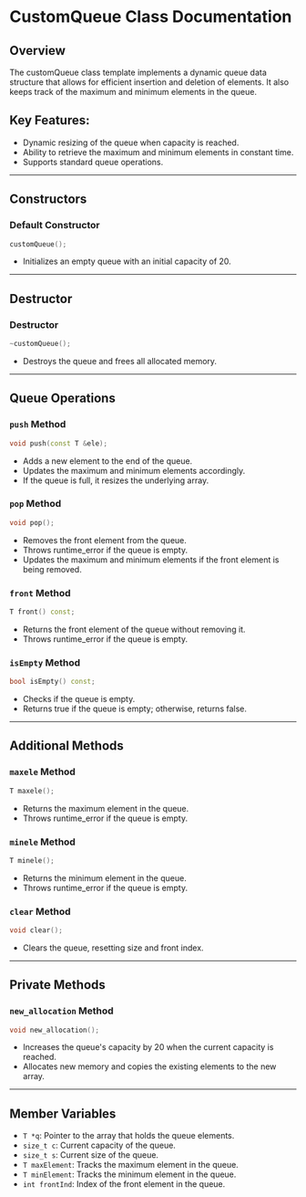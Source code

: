 # CustomQueue Class Documentation

## Overview
The customQueue class template implements a dynamic queue data structure that allows for efficient insertion and deletion of elements. It also keeps track of the maximum and minimum elements in the queue.

## Key Features:
- Dynamic resizing of the queue when capacity is reached.
- Ability to retrieve the maximum and minimum elements in constant time.
- Supports standard queue operations.

---

## Constructors

### Default Constructor
```cpp
customQueue();
```
- Initializes an empty queue with an initial capacity of 20.

---

## Destructor

### Destructor
```cpp
~customQueue();
```
- Destroys the queue and frees all allocated memory.

---

## Queue Operations

### `push` Method
```cpp
void push(const T &ele);
```
- Adds a new element to the end of the queue.
- Updates the maximum and minimum elements accordingly.
- If the queue is full, it resizes the underlying array.

### `pop` Method
```cpp
void pop();
```
- Removes the front element from the queue.
- Throws runtime_error if the queue is empty.
- Updates the maximum and minimum elements if the front element is being removed.

### `front` Method
```cpp
T front() const;
```
- Returns the front element of the queue without removing it.
- Throws runtime_error if the queue is empty.

### `isEmpty` Method
```cpp
bool isEmpty() const;
```
- Checks if the queue is empty.
- Returns true if the queue is empty; otherwise, returns false.

---

## Additional Methods

### `maxele` Method
```cpp
T maxele();
```
- Returns the maximum element in the queue.
- Throws runtime_error if the queue is empty.

### `minele` Method
```cpp
T minele();
```
- Returns the minimum element in the queue.
- Throws runtime_error if the queue is empty.

### `clear` Method
```cpp
void clear();
```
- Clears the queue, resetting size and front index.

---

## Private Methods

### `new_allocation` Method
```cpp
void new_allocation();
```
- Increases the queue's capacity by 20 when the current capacity is reached.
- Allocates new memory and copies the existing elements to the new array.

---

## Member Variables

- `T *q`: Pointer to the array that holds the queue elements.
- `size_t c`: Current capacity of the queue.
- `size_t s`: Current size of the queue.
- `T maxElement`: Tracks the maximum element in the queue.
- `T minElement`: Tracks the minimum element in the queue.
- `int frontInd`: Index of the front element in the queue.